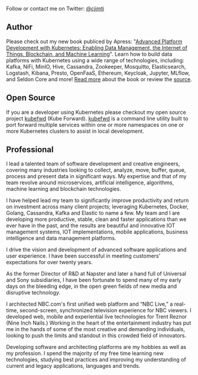 Follow or contact me on Twitter: [@cjimti](https://twitter.com/cjimti)

## Author

Please check out my new book publiced by Apress: "[Advanced Platform Development with Kubernetes: Enabling Data Management, the Internet of Things, Blockchain, and Machine Learning](https://www.amazon.com/Advanced-Platform-Development-Kubernetes-Management/dp/1484256107/)". Learn how to build data platforms with Kubernetes using a wide range of technologies, including: Kafka, NiFi, MinIO, Hive, Cassandra, Zookeeper, Mosquitto, Elasticsearch, Logstash, Kibana, Presto, OpenFaaS, Ethereum, Keycloak, Jupyter, MLflow, and Seldon Core and more! [Read more](https://imti.co/kubernetes-platform-book/) about the book or review the [source](https://github.com/apk8s/book-source). 

## Open Source

If you are a developer using Kubernetes please checkout my open source project [kubefwd](https://github.com/txn2/kubefwd) (Kube Forward). [kubefwd](https://github.com/txn2/kubefwd) is a command line utility built to port forward multiple services within one or more namespaces on one or more Kubernetes clusters to assist in local development.

## Professional

I lead a talented team of software development and creative engineers, covering many industries looking to collect, analyze, move, buffer, queue, process and present data in significant ways. My expertise and that of my team revolve around microservices, artificial intelligence, algorithms, machine learning and blockchain technologies.

I have helped lead my team to significantly improve productivity and return on investment across many client projects; leveraging Kubernetes, Docker, Golang, Cassandra, Kafka and Elastic to name a few. My team and I are developing more productive, stable, clean and faster applications than we ever have in the past, and the results are beautiful and innovative IOT management systems, IOT implementations, mobile applications, business intelligence and data management platforms.

I drive the vision and development of advanced software applications and user experience. I have been successful in meeting customers’ expectations for over twenty years.

As the former Director of R&D at Napster and later a hand full of Universal and Sony subsidiaries, I have been fortunate to spend many of my early days on the bleeding edge, in the open green fields of new media and disruptive technology.

I architected NBC.com's first unified web platform and “NBC Live,” a real-time, second-screen, synchronized television experience for NBC viewers. I developed web, mobile and experiential live technologies for Trent Reznor (Nine Inch Nails.) Working in the heart of the entertainment industry has put me in the hands of some of the most creative and demanding individuals, looking to push the limits and standout in this crowded field of innovators.

Developing software and architecting platforms are my hobbies as well as my profession. I spend the majority of my free time learning new technologies, studying best practices and improving my understanding of current and legacy applications, languages and trends.

<!--
**cjimti/cjimti** is a ✨ _special_ ✨ repository because its `README.md` (this file) appears on your GitHub profile.

Here are some ideas to get you started:

- 🔭 I’m currently working on ...
- 🌱 I’m currently learning ...
- 👯 I’m looking to collaborate on ...
- 🤔 I’m looking for help with ...
- 💬 Ask me about ...
- 📫 How to reach me: ...
- 😄 Pronouns: ...
- ⚡ Fun fact: ...
-->
